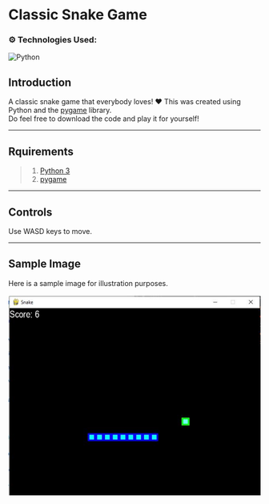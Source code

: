 # Classic Snake Game

### ⚙️ Technologies Used:
![Python](https://img.shields.io/badge/python-3670A0?style=for-the-badge&logo=python&logoColor=ffdd54)

## Introduction
A classic snake game that everybody loves! ❤️ This was created using Python and the [pygame](https://www.pygame.org/docs/) library.
<br/>Do feel free to download the code and play it for yourself!

---

## Rquirements
> 1. [Python 3](https://www.python.org/downloads/)
> 2. [pygame](https://www.pygame.org/docs/)

---

## Controls
Use WASD keys to move.

---

## Sample Image
Here is a sample image for illustration purposes.
<br/>
<br/>
![sample](sample.JPG)
